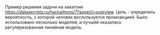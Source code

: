Пример решения задачи на хакатоне https://datasecrets.ru/hackathons/7?aspect=overview. Цель - определить вероятность, с которой человек воспользуется промоакцией. Было использовано несколько моделей, и лучшей оказалась регуляризованная линейная модель.
